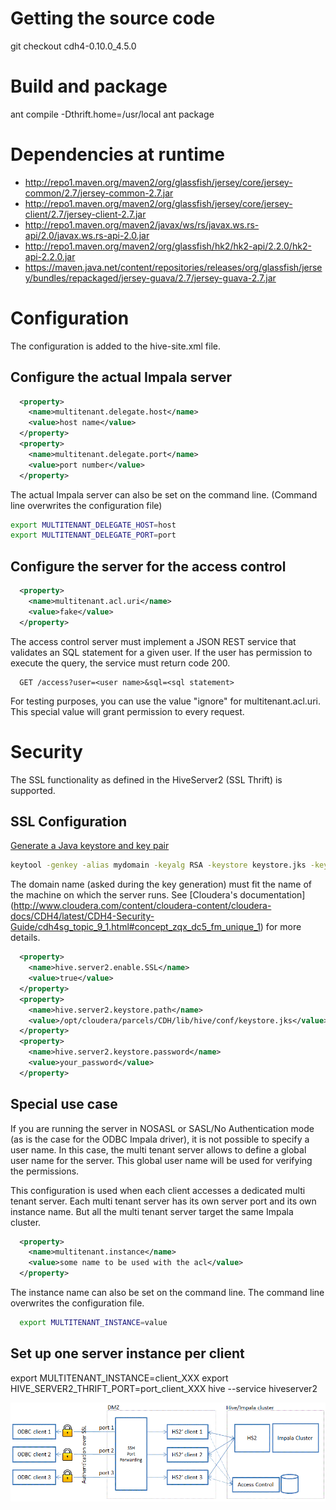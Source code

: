# Getting the source code

git checkout cdh4-0.10.0_4.5.0

# Build and package

ant compile -Dthrift.home=/usr/local
ant package

# Dependencies at runtime

* http://repo1.maven.org/maven2/org/glassfish/jersey/core/jersey-common/2.7/jersey-common-2.7.jar
* http://repo1.maven.org/maven2/org/glassfish/jersey/core/jersey-client/2.7/jersey-client-2.7.jar
* http://repo1.maven.org/maven2/javax/ws/rs/javax.ws.rs-api/2.0/javax.ws.rs-api-2.0.jar
* http://repo1.maven.org/maven2/org/glassfish/hk2/hk2-api/2.2.0/hk2-api-2.2.0.jar
* https://maven.java.net/content/repositories/releases/org/glassfish/jersey/bundles/repackaged/jersey-guava/2.7/jersey-guava-2.7.jar

# Configuration

The configuration is added to the hive-site.xml file.

## Configure the actual Impala server

```xml
  <property>
    <name>multitenant.delegate.host</name>
    <value>host name</value>
  </property>
  <property>
    <name>multitenant.delegate.port</name>
    <value>port number</value>
  </property>
```

The actual Impala server can also be set on the command line. (Command line overwrites the configuration file)

```bash
export MULTITENANT_DELEGATE_HOST=host
export MULTITENANT_DELEGATE_PORT=port
```

## Configure the server for the access control

```xml
  <property>
    <name>multitenant.acl.uri</name>
    <value>fake</value>
  </property>
```

The access control server must implement a JSON REST service that validates an SQL statement for a given user. If the user has permission to execute the query, the service must return code 200.
```
  GET /access?user=<user name>&sql=<sql statement>
```

For testing purposes, you can use the value "ignore" for multitenant.acl.uri. This special value will grant permission to every request.

# Security

The SSL functionality as defined in the HiveServer2 (SSL Thrift) is supported.

## SSL Configuration

[Generate a Java keystore and key pair](http://www.sslshopper.com/article-most-common-java-keytool-keystore-commands.html)
```bash
keytool -genkey -alias mydomain -keyalg RSA -keystore keystore.jks -keysize 2048
```

The domain name (asked during the key generation) must fit the name of the machine on which the server runs. See [Cloudera's documentation] (http://www.cloudera.com/content/cloudera-content/cloudera-docs/CDH4/latest/CDH4-Security-Guide/cdh4sg_topic_9_1.html#concept_zqx_dc5_fm_unique_1) for more details.

```xml
  <property>
    <name>hive.server2.enable.SSL</name>
    <value>true</value>
  </property>
  <property>
    <name>hive.server2.keystore.path</name>
    <value>/opt/cloudera/parcels/CDH/lib/hive/conf/keystore.jks</value>
  </property>
  <property>
    <name>hive.server2.keystore.password</name>
    <value>your_password</value>
  </property>  
```

## Special use case

If you are running the server in NOSASL or SASL/No Authentication mode (as is the case for the ODBC Impala driver), it is not possible to specify a user name. In this case, the multi tenant server allows to define a global user name for the server. This global user name will be used for verifying the permissions. 

This configuration is used when each client accesses a dedicated multi tenant server. Each multi tenant server has its own server port and its own instance name. But all the multi tenant server target the same Impala cluster.

```xml
  <property>
    <name>multitenant.instance</name>
    <value>some name to be used with the acl</value>
  </property>
```

The instance name can also be set on the command line. The command line overwrites the configuration file.

```bash
  export MULTITENANT_INSTANCE=value
```

## Set up one server instance per client

export MULTITENANT_INSTANCE=client_XXX
export HIVE_SERVER2_THRIFT_PORT=port_client_XXX
hive --service hiveserver2

![](Multitenant_Security_SSL.gif)
